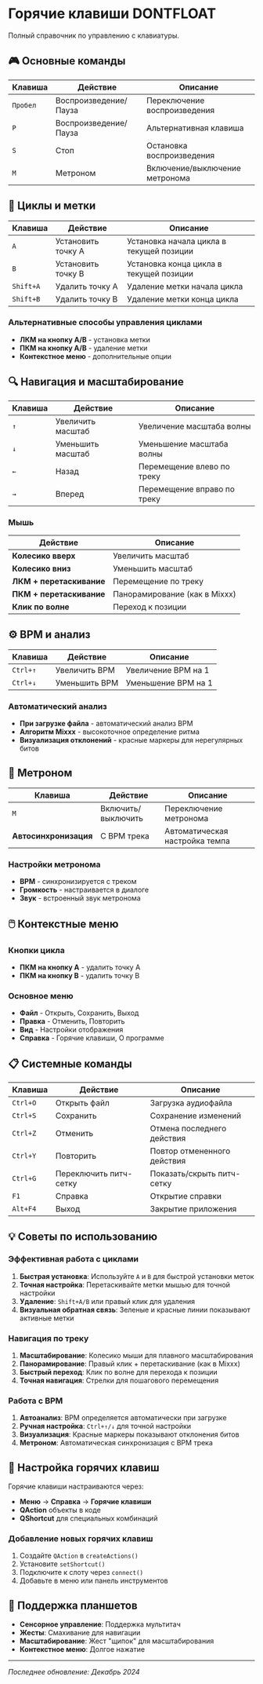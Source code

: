 # Горячие клавиши DONTFLOAT

Полный справочник по управлению с клавиатуры.

## 🎮 Основные команды

| Клавиша | Действие | Описание |
|---------|----------|----------|
| `Пробел` | Воспроизведение/Пауза | Переключение воспроизведения |
| `P` | Воспроизведение/Пауза | Альтернативная клавиша |
| `S` | Стоп | Остановка воспроизведения |
| `M` | Метроном | Включение/выключение метронома |

## 🎯 Циклы и метки

| Клавиша | Действие | Описание |
|---------|----------|----------|
| `A` | Установить точку A | Установка начала цикла в текущей позиции |
| `B` | Установить точку B | Установка конца цикла в текущей позиции |
| `Shift+A` | Удалить точку A | Удаление метки начала цикла |
| `Shift+B` | Удалить точку B | Удаление метки конца цикла |

### Альтернативные способы управления циклами

- **ЛКМ на кнопку A/B** - установка метки
- **ПКМ на кнопку A/B** - удаление метки
- **Контекстное меню** - дополнительные опции

## 🔍 Навигация и масштабирование

| Клавиша | Действие | Описание |
|---------|----------|----------|
| `↑` | Увеличить масштаб | Увеличение масштаба волны |
| `↓` | Уменьшить масштаб | Уменьшение масштаба волны |
| `←` | Назад | Перемещение влево по треку |
| `→` | Вперед | Перемещение вправо по треку |

### Мышь

| Действие | Описание |
|----------|----------|
| **Колесико вверх** | Увеличить масштаб |
| **Колесико вниз** | Уменьшить масштаб |
| **ЛКМ + перетаскивание** | Перемещение по треку |
| **ПКМ + перетаскивание** | Панорамирование (как в Mixxx) |
| **Клик по волне** | Переход к позиции |

## ⚙️ BPM и анализ

| Клавиша | Действие | Описание |
|---------|----------|----------|
| `Ctrl+↑` | Увеличить BPM | Увеличение BPM на 1 |
| `Ctrl+↓` | Уменьшить BPM | Уменьшение BPM на 1 |

### Автоматический анализ

- **При загрузке файла** - автоматический анализ BPM
- **Алгоритм Mixxx** - высокоточное определение ритма
- **Визуализация отклонений** - красные маркеры для нерегулярных битов

## 🎼 Метроном

| Клавиша | Действие | Описание |
|---------|----------|----------|
| `M` | Включить/выключить | Переключение метронома |
| **Автосинхронизация** | С BPM трека | Автоматическая настройка темпа |

### Настройки метронома

- **BPM** - синхронизируется с треком
- **Громкость** - настраивается в диалоге
- **Звук** - встроенный звук метронома

## 🖱️ Контекстные меню

### Кнопки цикла

- **ПКМ на кнопку A** - удалить точку A
- **ПКМ на кнопку B** - удалить точку B

### Основное меню

- **Файл** - Открыть, Сохранить, Выход
- **Правка** - Отменить, Повторить
- **Вид** - Настройки отображения
- **Справка** - Горячие клавиши, О программе

## 📋 Системные команды

| Клавиша | Действие | Описание |
|---------|----------|----------|
| `Ctrl+O` | Открыть файл | Загрузка аудиофайла |
| `Ctrl+S` | Сохранить | Сохранение изменений |
| `Ctrl+Z` | Отменить | Отмена последнего действия |
| `Ctrl+Y` | Повторить | Повтор отмененного действия |
| `Ctrl+G` | Переключить питч-сетку | Показать/скрыть питч-сетку |
| `F1` | Справка | Открытие справки |
| `Alt+F4` | Выход | Закрытие приложения |

## 💡 Советы по использованию

### Эффективная работа с циклами

1. **Быстрая установка**: Используйте `A` и `B` для быстрой установки меток
2. **Точная настройка**: Перетаскивайте метки мышью для точной настройки
3. **Удаление**: `Shift+A/B` или правый клик для удаления
4. **Визуальная обратная связь**: Зеленые и красные линии показывают активные метки

### Навигация по треку

1. **Масштабирование**: Колесико мыши для плавного масштабирования
2. **Панорамирование**: Правый клик + перетаскивание (как в Mixxx)
3. **Быстрый переход**: Клик по волне для перехода к позиции
4. **Точная навигация**: Стрелки для пошагового перемещения

### Работа с BPM

1. **Автоанализ**: BPM определяется автоматически при загрузке
2. **Ручная настройка**: `Ctrl+↑/↓` для точной настройки
3. **Визуализация**: Красные маркеры показывают отклонения битов
4. **Метроном**: Автоматическая синхронизация с BPM трека

## 🔧 Настройка горячих клавиш

Горячие клавиши настраиваются через:
- **Меню** → **Справка** → **Горячие клавиши**
- **QAction** объекты в коде
- **QShortcut** для специальных комбинаций

### Добавление новых горячих клавиш

1. Создайте `QAction` в `createActions()`
2. Установите `setShortcut()`
3. Подключите к слоту через `connect()`
4. Добавьте в меню или панель инструментов

## 📱 Поддержка планшетов

- **Сенсорное управление**: Поддержка мультитач
- **Жесты**: Смахивание для навигации
- **Масштабирование**: Жест "щипок" для масштабирования
- **Контекстное меню**: Долгое нажатие

---

*Последнее обновление: Декабрь 2024*
